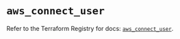 # `aws_connect_user`

Refer to the Terraform Registry for docs: [`aws_connect_user`](https://registry.terraform.io/providers/hashicorp/aws/5.90.1/docs/resources/connect_user).
